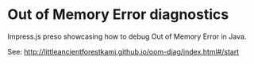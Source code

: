 Out of Memory Error diagnostics
===============================

Impress.js preso showcasing how to debug Out of Memory Error in Java.

See:
http://littleancientforestkami.github.io/oom-diag/index.html#/start

